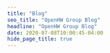 ```yaml
---
title: "Blog"
seo_title: "OpenHW Group Blog"
headline: "OpenHW Group Blog"
date: 2020-07-08T10:00:45-04:00
hide_page_title: true
---
```


# 